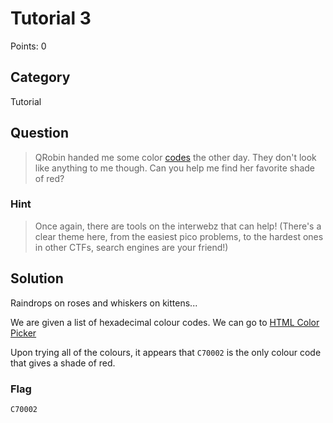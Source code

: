 # Tutorial 3
Points: 0

## Category
Tutorial

## Question
>QRobin handed me some color [codes](codes.txt) the other day. They don't look like anything to me though. Can you help me find her favorite shade of red?

### Hint
>Once again, there are tools on the interwebz that can help! (There's a clear theme here, from the easiest pico problems, to the hardest ones in other CTFs, search engines are your friend!)

## Solution
Raindrops on roses and whiskers on kittens...

We are given a list of hexadecimal colour codes. We can go to [HTML Color Picker](https://www.w3schools.com/colors/colors_picker.asp)

Upon trying all of the colours, it appears that `C70002` is the only colour code that gives a shade of red.

### Flag
`C70002`
